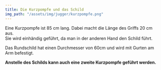 ```yaml
---
title: Die Kurzpompfe und das Schild
img_path: "/assets/img/jugger/kurzpompfe.png"
---
```

Eine Kurzpompfe ist 85 cm lang. Dabei macht die Länge des Griffs 20 cm aus.    
Sie wird einhändig geführt, da man in der anderen Hand den Schild führt.

Das Rundschild hat einen Durchmesser von 60cm und wird mit Gurten am Arm befestigt.

**Anstelle des Schilds kann auch eine zweite Kurzpompfe geführt werden.**

